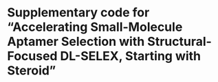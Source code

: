 # Supplementary code for “Accelerating Small-Molecule Aptamer Selection with Structural-Focused DL-SELEX, Starting with Steroid”


